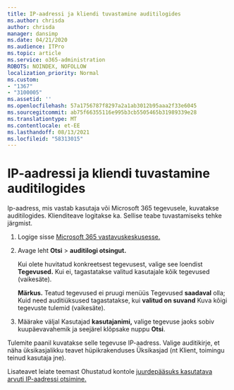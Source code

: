 ```yaml
---
title: IP-aadressi ja kliendi tuvastamine auditilogides
ms.author: chrisda
author: chrisda
manager: dansimp
ms.date: 04/21/2020
ms.audience: ITPro
ms.topic: article
ms.service: o365-administration
ROBOTS: NOINDEX, NOFOLLOW
localization_priority: Normal
ms.custom:
- "1367"
- "3100005"
ms.assetid: ''
ms.openlocfilehash: 57a1756787f8297a2a1ab3012b95aaa2f33e6045
ms.sourcegitcommit: ab75f66355116e995b3cb5505465b31989339e28
ms.translationtype: MT
ms.contentlocale: et-EE
ms.lasthandoff: 08/13/2021
ms.locfileid: "58313015"
---
```

# <a name="identify-ip-address-and-client-in-audit-logs"></a>IP-aadressi ja kliendi tuvastamine auditilogides

Ip-aadress, mis vastab kasutaja või Microsoft 365 tegevusele, kuvatakse auditilogides. Klienditeave logitakse ka. Sellise teabe tuvastamiseks tehke järgmist.

1. Logige sisse [Microsoft 365 vastavuskeskusesse.](https://protection.office.com/)

2. Avage leht **Otsi**  >  **auditilogi otsingut.**

   Kui olete huvitatud konkreetsest tegevusest, valige see loendist **Tegevused.** Kui ei, tagastatakse valitud kasutajale kõik tegevused (vaikesäte).

   **Märkus.** Teatud tegevused ei pruugi menüüs Tegevused **saadaval** olla; Kuid need auditiüksused tagastatakse, kui **valitud on suvand** Kuva kõigi tegevuste tulemid (vaikesäte).

3. Määrake väljal Kasutajad **kasutajanimi,** valige tegevuse jaoks sobiv kuupäevavahemik ja seejärel klõpsake nuppu **Otsi**.

Tulemite paanil kuvatakse selle tegevuse IP-aadress. Valige auditikirje, et näha  üksikasjalikku teavet hüpikrakenduses Üksikasjad (nt Klient, toimingu teinud kasutaja jne).

Lisateavet leiate teemast Ohustatud kontole [juurdepääsuks kasutatava arvuti IP-aadressi otsimine.](https://docs.microsoft.com/microsoft-365/compliance/auditing-troubleshooting-scenarios#find-the-ip-address-of-the-computer-used-to-access-a-compromised-account)
